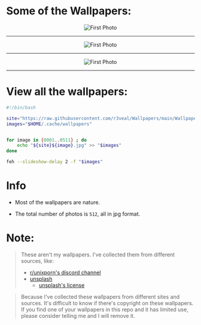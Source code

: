 # Some of the Wallpapers:

<p align='center'>
    <img alt='First Photo' src='https://raw.githubusercontent.com/r3veal/Wallpapers/main/Wallpapers/0001.jpg'/>
</p>

---

<p align='center'>
    <img alt='First Photo' src='https://raw.githubusercontent.com/r3veal/Wallpapers/main/Wallpapers/0167.jpg'/>
</p>

---

<p align='center'>
    <img alt='First Photo' src='https://raw.githubusercontent.com/r3veal/Wallpapers/main/Wallpapers/0493.jpg'/>
</p>

---

# View all the wallpapers:

```bash
#!/bin/bash

site="https://raw.githubusercontent.com/r3veal/Wallpapers/main/Wallpapers/"
images="$HOME/.cache/wallpapers"


for image in {0001..0511} ; do
    echo "${site}${image}.jpg" >> "$images"
done

feh --slideshow-delay 2 -f "$images"
```

# Info

- Most of the wallpapers are nature.

- The total number of photos is `512`, all in jpg format.

# Note:

> These aren't my wallpapers. I've collected them from different sources, like:
> 
> - [r/unixporn's discord channel](https://discord.gg/unixporn)
> - [unsplash](https://unsplash.com/)
>   - [unsplash's license](https://unsplash.com/license)

> Because I've collected these wallpapers from different sites and sources. It's difficult to know if there's copyright on these wallpapers. If you find one of your wallpapers in this repo and it has limited use, please consider telling me and I will remove it.

